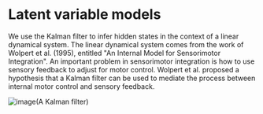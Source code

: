 # Latent variable models

We use the Kalman filter to infer hidden states in the context of a linear dynamical system. The linear dynamical system comes from the work of Wolpert et al. (1995), entitled "An Internal Model for Sensorimotor Integration". An important problem in sensorimotor integration is how to use sensory feedback to adjust for motor control. Wolpert et al. proposed a hypothesis that a Kalman filter can be used to mediate the process between internal motor control and sensory feedback.

![image](https://user-images.githubusercontent.com/2486757/188820098-6cb3f6c1-36b4-4971-b910-b6d57d3bbba8.png)(A Kalman filter)
